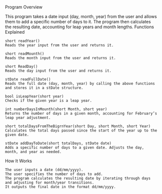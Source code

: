 Program Overview

This program takes a date input (day, month, year) from the user and allows them to add a specific number of days to it. The program then calculates the resulting date, accounting for leap years and month lengths.
Functions Explained

    short readYear()
    Reads the year input from the user and returns it.

    short readMounth()
    Reads the month input from the user and returns it.

    short ReadDay()
    Reads the day input from the user and returns it.

    stDate readFullDate()
    Reads the full date (day, month, year) by calling the above functions and stores it in a stDate structure.

    bool isLeapYear(short year)
    Checks if the given year is a leap year.

    int numberDaysInMounth(short Month, short year)
    Returns the number of days in a given month, accounting for February’s leap year adjustment.

    short totalDaysFromTheBigrnYear(short Day, short Month, short Year)
    Calculates the total days passed since the start of the year up to the given date.

    stDate addDayToDate(short totalDays, stDate date)
    Adds a specific number of days to a given date. Adjusts the day, month, and year as needed.

How It Works

    The user inputs a date (dd/mm/yyyy).
    The user specifies the number of days to add.
    The program calculates the resulting date by iterating through days and adjusting for month/year transitions.
    It outputs the final date in the format dd/mm/yyyy.